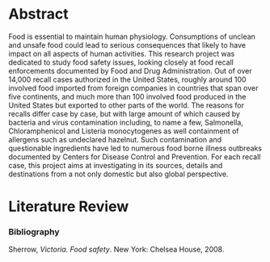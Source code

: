 # Abstract

Food is essential to maintain human physiology. Consumptions of unclean and unsafe food could lead to serious consequences that likely to have impact on all aspects of human activities. This research project was dedicated to study food safety issues, looking closely at food recall enforcements documented by Food and Drug Administration. Out of over 14,000 recall cases authorized in the United States, roughly around 100 involved food imported from foreign companies in countries that span over five continents, and much more than 100 involved food produced in the United States but exported to other parts of the world. The reasons for recalls differ case by case, but with large amount of which caused by bacteria and virus contamination including, to name a few, Salmonella, Chloramphenicol and Listeria monocytogenes as well containment of allergens such as undeclared hazelnut. Such contamination and questionable ingredients have led to numerous food borne illness outbreaks documented by Centers for Disease Control and Prevention. For each recall case, this project aims at investigating in its sources, details and destinations from a not only domestic but also global perspective.








# Literature Review

### Bibliography


Sherrow, *Victoria. Food safety*. New York: Chelsea House, 2008. 
 
